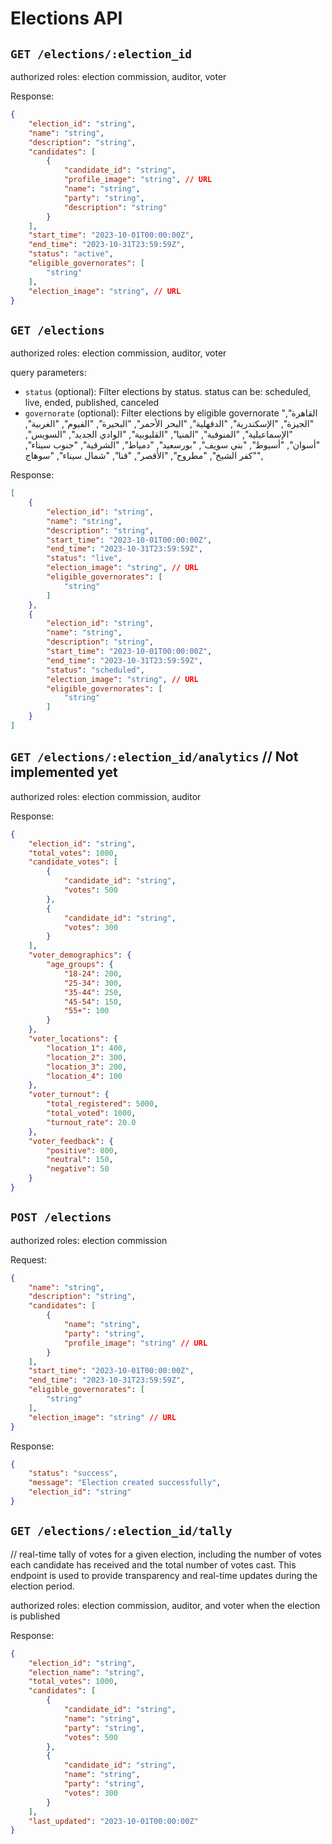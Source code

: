 # **Elections API**

## `GET /elections/:election_id`

authorized roles: election commission, auditor, voter

Response:

```json
{
    "election_id": "string",
    "name": "string",
    "description": "string",
    "candidates": [
        {
            "candidate_id": "string",
            "profile_image": "string", // URL
            "name": "string",
            "party": "string",
            "description": "string"
        }
    ],
    "start_time": "2023-10-01T00:00:00Z",
    "end_time": "2023-10-31T23:59:59Z",
    "status": "active",
    "eligible_governorates": [
        "string"
    ],
    "election_image": "string", // URL
}
```

## `GET /elections`

authorized roles: election commission, auditor, voter

query parameters:

- `status` (optional): Filter elections by status.
   status can be: scheduled, live, ended, published, canceled
- `governorate` (optional): Filter elections by eligible governorate
    "القاهرة", "الجيزة", "الإسكندرية", "الدقهلية", "البحر الأحمر", "البحيرة", "الفيوم", "الغربية", "الإسماعيلية", "المنوفية", "المنيا", "القليوبية", "الوادي الجديد", "السويس", "أسوان", "أسيوط", "بني سويف", "بورسعيد", "دمياط", "الشرقية", "جنوب سيناء", "كفر الشيخ", "مطروح", "الأقصر", "قنا", "شمال سيناء", "سوهاج",

Response:

```json
[
    {
        "election_id": "string",
        "name": "string",
        "description": "string",
        "start_time": "2023-10-01T00:00:00Z",
        "end_time": "2023-10-31T23:59:59Z",
        "status": "live",
        "election_image": "string", // URL
        "eligible_governorates": [
            "string"
        ]
    },
    {
        "election_id": "string",
        "name": "string",
        "description": "string",
        "start_time": "2023-10-01T00:00:00Z",
        "end_time": "2023-10-31T23:59:59Z",
        "status": "scheduled",
        "election_image": "string", // URL
        "eligible_governorates": [
            "string"
        ]
    }
]
```

## `GET /elections/:election_id/analytics` // Not implemented yet

authorized roles: election commission, auditor

Response:

```json
{
    "election_id": "string",
    "total_votes": 1000,
    "candidate_votes": [
        {
            "candidate_id": "string",
            "votes": 500
        },
        {
            "candidate_id": "string",
            "votes": 300
        }
    ],
    "voter_demographics": {
        "age_groups": {
            "18-24": 200,
            "25-34": 300,
            "35-44": 250,
            "45-54": 150,
            "55+": 100
        }
    },
    "voter_locations": {
        "location_1": 400,
        "location_2": 300,
        "location_3": 200,
        "location_4": 100
    },
    "voter_turnout": {
        "total_registered": 5000,
        "total_voted": 1000,
        "turnout_rate": 20.0
    },
    "voter_feedback": {
        "positive": 800,
        "neutral": 150,
        "negative": 50
    }
}
```

## `POST /elections`

authorized roles: election commission

Request:

```json
{
    "name": "string",
    "description": "string",
    "candidates": [
        {
            "name": "string",
            "party": "string",
            "profile_image": "string" // URL
        }
    ],
    "start_time": "2023-10-01T00:00:00Z",
    "end_time": "2023-10-31T23:59:59Z",
    "eligible_governorates": [
        "string"
    ],
    "election_image": "string" // URL
}
```

Response:

```json
{
    "status": "success",
    "message": "Election created successfully",
    "election_id": "string"
}
```

## `GET /elections/:election_id/tally`

// real-time tally of votes for a given election, including the number of votes each candidate has received and the total number of votes cast. This endpoint is used to provide transparency and real-time updates during the election period.

authorized roles: election commission, auditor, and voter when the election is published

Response:

```json
{
    "election_id": "string",
    "election_name": "string",
    "total_votes": 1000,
    "candidates": [
        {
            "candidate_id": "string",
            "name": "string",
            "party": "string",
            "votes": 500
        },
        {
            "candidate_id": "string",
            "name": "string",
            "party": "string",
            "votes": 300
        }
    ],
    "last_updated": "2023-10-01T00:00:00Z"
}
```

